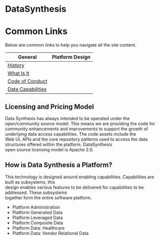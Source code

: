 # DataSynthesis


# Common Links
Below are common links to help you navigate all the site content.

| General|Platform Design |
| -------------|----------|
|[History](/docs/General/History.md)| |
|[What Is It](/docs/General/WhatIs.md)| |
|[Code of Conduct](/docs/General/CodeOfConduct.md)| |
|[Data Capabilities](/docs/General/DataCapabilities.md)| |

## Licensing and Pricing Model
Data Synthesis has always intended to be operated under the open/community source model. This means we are providing the code for  
community enhancements and improvements to support the growth of underlying data access capabilities. The code assets include the  
Web UI, APIs and the core repository patterns used to access the data structures offered within the platform. DataSynthesis  
open source licensing model is Apache 2.0.



## How is Data Synthesis a Platform?
This technology is designed around enabling capabilities. Capabilities are built as subsystems, this  
design enables various features to be delivered for capabilities to be addressed. These subsystems  
together form the entire software platform.<br>

- Platform Administration
- Platform Generated Data
- Platform Leveraged Data
- Platform Composite Data
- Platform Data: Healthcare
- Platform Data: Vendor Relational Data